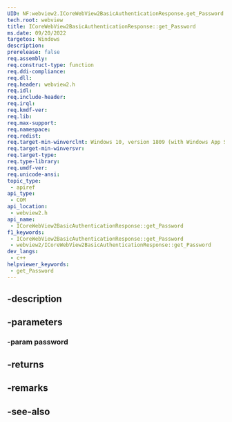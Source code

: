 ```yaml
---
UID: NF:webview2.ICoreWebView2BasicAuthenticationResponse.get_Password
tech.root: webview
title: ICoreWebView2BasicAuthenticationResponse::get_Password
ms.date: 09/20/2022
targetos: Windows
description: 
prerelease: false
req.assembly: 
req.construct-type: function
req.ddi-compliance: 
req.dll: 
req.header: webview2.h
req.idl: 
req.include-header: 
req.irql: 
req.kmdf-ver: 
req.lib: 
req.max-support: 
req.namespace: 
req.redist: 
req.target-min-winverclnt: Windows 10, version 1809 (with Windows App SDK 1.1 or later)
req.target-min-winversvr: 
req.target-type: 
req.type-library: 
req.umdf-ver: 
req.unicode-ansi: 
topic_type:
 - apiref
api_type:
 - COM
api_location:
 - webview2.h
api_name:
 - ICoreWebView2BasicAuthenticationResponse::get_Password
f1_keywords:
 - ICoreWebView2BasicAuthenticationResponse::get_Password
 - webview2/ICoreWebView2BasicAuthenticationResponse::get_Password
dev_langs:
 - c++
helpviewer_keywords:
 - get_Password
---
```


## -description

## -parameters

### -param password

## -returns

## -remarks

## -see-also

